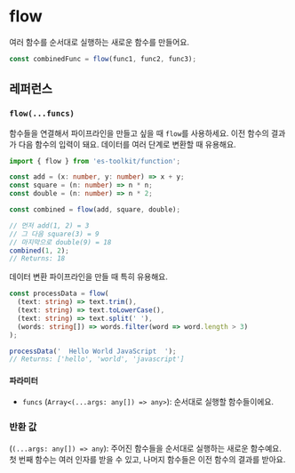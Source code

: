 # flow

여러 함수를 순서대로 실행하는 새로운 함수를 만들어요.

```typescript
const combinedFunc = flow(func1, func2, func3);
```

## 레퍼런스

### `flow(...funcs)`

함수들을 연결해서 파이프라인을 만들고 싶을 때 `flow`를 사용하세요. 이전 함수의 결과가 다음 함수의 입력이 돼요. 데이터를 여러 단계로 변환할 때 유용해요.

```typescript
import { flow } from 'es-toolkit/function';

const add = (x: number, y: number) => x + y;
const square = (n: number) => n * n;
const double = (n: number) => n * 2;

const combined = flow(add, square, double);

// 먼저 add(1, 2) = 3
// 그 다음 square(3) = 9
// 마지막으로 double(9) = 18
combined(1, 2);
// Returns: 18
```

데이터 변환 파이프라인을 만들 때 특히 유용해요.

```typescript
const processData = flow(
  (text: string) => text.trim(),
  (text: string) => text.toLowerCase(),
  (text: string) => text.split(' '),
  (words: string[]) => words.filter(word => word.length > 3)
);

processData('  Hello World JavaScript  ');
// Returns: ['hello', 'world', 'javascript']
```

#### 파라미터

- `funcs` (`Array<(...args: any[]) => any>`): 순서대로 실행할 함수들이에요.

### 반환 값

(`(...args: any[]) => any`): 주어진 함수들을 순서대로 실행하는 새로운 함수예요. 첫 번째 함수는 여러 인자를 받을 수 있고, 나머지 함수들은 이전 함수의 결과를 받아요.
